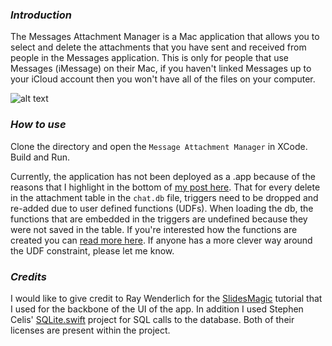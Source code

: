 ### _Introduction_
The Messages Attachment Manager is a Mac application that allows you to select and delete the attachments that you have sent and received from people in the Messages application. This is only for people that use Messages (iMessage) on their Mac, if you haven't linked Messages up to your iCloud account then you won't have all of the files on your computer.

![alt text](http://connormurray.me/images/Message-Attachment-Manager.png)


### _How to use_
Clone the directory and open the `Message Attachment Manager` in XCode. Build and Run.

Currently, the application has not been deployed as a .app because of the reasons that I highlight in the bottom of [my post here](https://connormurray7.github.io/Message-Attachment-Manager/). That for every delete in the attachment table in the `chat.db` file, triggers need to be dropped and re-added due to user defined functions (UDFs). When loading the db, the functions that are embedded in the triggers are undefined because they were not saved in the table. If you're interested how the functions are created you can [read more here](http://www.sqlite.org/c3ref/create_function.html). If anyone has a more clever way around the UDF constraint, please let me know.

### _Credits_


I would like to give credit to Ray Wenderlich for the [SlidesMagic](https://www.raywenderlich.com/120494/collection-views-os-x-tutorial) tutorial that I used for the backbone of the UI of the app. In addition I used Stephen Celis' [SQLite.swift](https://github.com/stephencelis/SQLite.swift) project for SQL calls to the database. Both of their licenses are present within the project.


